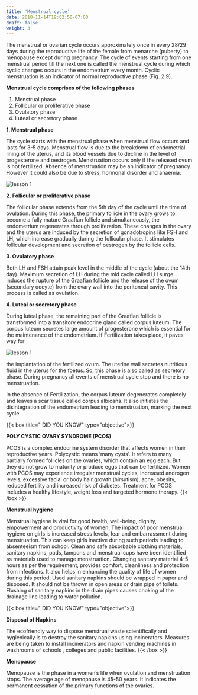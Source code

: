 ```yaml
---
title: 'Menstrual cycle'
date: 2018-11-14T19:02:50-07:00
draft: false
weight: 3
---
```






The menstrual or ovarian cycle occurs
approximately once in every 28/29 days
during the reproductive life of the female from
menarche (puberty) to menopause except
during pregnancy. The cycle of events starting
from one menstrual period till the next one is
called the menstrual cycle during which cyclic
changes occurs in the endometrium every
month. Cyclic menstruation is an indicator of
normal reproductive phase (Fig. 2.9).

**Menstrual cycle comprises of the following phases**

1. Menstrual phase
2. Follicular or proliferative phase
3. Ovulatory phase
4. Luteal or secretory phase

**1. Menstrual phase**

The cycle starts with the menstrual phase
when menstrual flow occurs and lasts for 3-5
days. Menstrual flow is due to the breakdown of
endometrial lining of the uterus, and its blood
vessels due to decline in the level of progesterone
and oestrogen. Menstruation occurs only if the
released ovum is not fertilized. Absence of
menstruation may be an indicator of pregnancy.
However it could also be due to stress, hormonal
disorder and anaemia.

![lesson 1](/books/12-biology/zoology/unit1/bzf21.png )

**2. Follicular or proliferative phase**

The follicular phase extends from the 5th
day of the cycle until the time of ovulation.
During this phase, the primary follicle in the
ovary grows to become a fully mature Graafian
follicle and simultaneously, the endometrium
regenerates through proliferation. These changes
in the ovary and the uterus are induced by the
secretion of gonadotropins like FSH and LH,
which increase gradually during the follicular
phase. It stimulates follicular development and
secretion of oestrogen by the follicle cells.

**3. Ovulatory phase**

Both LH and FSH attain peak level in
the middle of the cycle (about the 14th day).
Maximum secretion of LH during the mid
cycle called LH surge induces the rupture of
the Graafian follicle and the release of the ovum
(secondary oocyte) from the ovary wall into
the peritoneal cavity. This process is called
as ovulation.

**4. Luteal or secretory phase**

During luteal phase, the remaining part
of the Graafian follicle is transformed into
a transitory endocrine gland called corpus
luteum. The corpus luteum secretes large
amount of progesterone which is essential
for the maintenance of the endometrium.
If Fertilization takes place, it paves way for

![lesson 1](/books/12-biology/zoology/unit1/bzf22.png )

the implantation of the fertilized ovum. The
uterine wall secretes nutritious fluid in the
uterus for the foetus. So, this phase is also
called as secretory phase. During pregnancy
all events of menstrual cycle stop and there is
no menstruation.

In the absence of Fertilization, the corpus
luteum degenerates completely and leaves a scar
tissue called corpus albicans. It also initiates
the disintegration of the endometrium leading
to menstruation, marking the next cycle.

{{< box title=" DID YOU KNOW" type="objective">}}

**POLY CYSTIC OVARY SYNDROME (PCOS)**

PCOS is a complex endocrine system disorder that affects women in their reproductive
years. Polycystic means ‘many cysts’. It refers to many partially formed follicles on the ovaries,
which contain an egg each. But they do not grow to maturity or produce eggs that can be
fertilized. Women with PCOS may experience irregular menstrual cycles, increased androgen
levels, excessive facial or body hair growth (hirsutism), acne, obesity, reduced fertility and
increased risk of diabetes. Treatment for PCOS includes a healthy lifestyle, weight loss and
targeted hormone therapy.
{{< /box >}}



**Menstrual hygiene**

Menstrual hygiene is vital for good
health, well-being, dignity, empowerment
and productivity of women. The impact of
poor menstrual hygiene on girls is increased
stress levels, fear and embarrassment during
menstruation. This can keep girls inactive
during such periods leading to absenteeism
from school.
Clean and safe absorbable clothing
materials, sanitary napkins, pads, tampons
and menstrual cups have been identified
as materials used to manage menstruation.
Changing sanitary material 4-5 hours as per
the requirement, provides comfort, cleanliness
and protection from infections. It also helps in
enhancing the quality of life of women during
this period. Used sanitary napkins should be
wrapped in paper and disposed. It should not
be thrown in open areas or drain pipe of toilets.
Flushing of sanitary napkins in the drain pipes
causes choking of the drainage line leading to
water pollution.

{{< box title=" DID YOU KNOW" type="objective">}}

**Disposal of Napkins**

The ecofriendly way to dispose
menstrual waste scientifically and
hygienically is to destroy the sanitary napkins
using incinerators. Measures are being taken
to install incinerators and napkin vending
machines in washrooms of schools , colleges
and public facilities.
{{< /box >}}


**Menopause**

Menopause is the phase in a women’s
life when ovulation and menstruation stops.
The average age of menopause is 45-50 years.
It indicates the permanent cessation of the
primary functions of the ovaries.